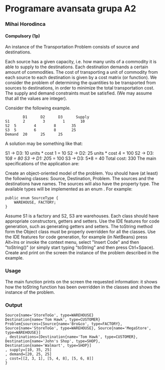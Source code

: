 # Programare avansata grupa A2

### Mihai Horodinca


#### Compulsory (1p)

An instance of the Transportation Problem consists of source and destinations.

Each source has a given capacity, i.e. how many units of a commodity it is able to supply to the destinations.
Each destination demands a certain amount of commodities.
The cost of transporting a unit of commodity from each source to each destination is given by a cost matrix (or function).
We consider the problem of determining the quantities to be transported from sources to destinations, in order to minimize the total transportation cost. The supply and demand constraints must be satisfied. (We may assume that all the values are integer).

Consider the following example.
```
        D1	    D2	    D3	    Supply
S1      2	     3	      1	      10
S2	5	     4	      8	      35
S3	5	     6	      8	      25
Demand	20	    25	    25	
```
A solution may be something like that:

S1 -> D3: 10 units * cost 1 = 10
S2 -> D2: 25 units * cost 4 = 100
S2 -> D3: 10*8 = 80
S3 -> D1: 20*5 = 100
S3 -> D3: 5*8 = 40
Total cost: 330
The main specifications of the application are: 

Create an object-oriented model of the problem. You should have (at least) the following classes: Source, Destination, Problem.
The sources and the destinations have names. The sources will also have the property type. The available types will be implemented as an enum . For example:
````
public enum SourceType {
    WAREHOUSE, FACTORY;
}
````
Assume S1 is a factory and S2, S3 are warehouses.
Each class should have appropriate constructors, getters and setters.
Use the IDE features for code generation, such as generating getters and setters.
The toString method form the Object class must be properly overridden for all the classes.
Use the IDE features for code generation, for example (in NetBeans) press Alt+Ins or invoke the context menu, select "Insert Code" and then "toString()" (or simply start typing "toString" and then press Ctrl+Space).
Create and print on the screen the instance of the problem described in the example.

### Usage

The main function prints on the screen the requested information: it shows how the toString function has been overridden in the classes and shows the instance of the problem.

### Output

````
Source{name='StoreToGo', type=WAREHOUSE}
Destination{name='Tom Hawk', type=CUSTOMER}
Problem{sources=[Source{name='Bro&co', type=FACTORY}, Source{name='StoreToGo', type=WAREHOUSE}, Source{name='MegaStore', type=WAREHOUSE}]
, destinations=[Destination{name='Tom Hawk', type=CUSTOMER}, Destination{name='John's Shop', type=SHOP}, Destination{name='Walmart', type=SHOP}]
, supply=[10, 35, 25]
, demand=[20, 25, 25]
, cost=[[2, 3, 1], [5, 4, 8], [5, 6, 8]]
}
````
